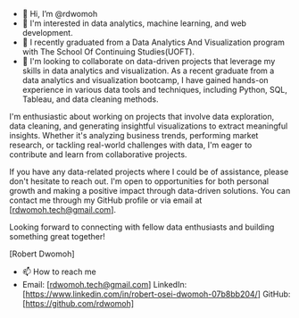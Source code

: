 - 👋 Hi, I’m @rdwomoh
- 👀 I'm interested in data analytics, machine learning, and web development.
- 🌱 I recently graduated from a Data Analytics And Visualization program with The School Of Continuing Studies(UOFT).
- 💞️ I'm looking to collaborate on data-driven projects that leverage my skills in data analytics and visualization. As a recent graduate from a data analytics and visualization bootcamp, I have gained hands-on experience in various data tools and techniques, including Python, SQL, Tableau, and data cleaning methods.

I'm enthusiastic about working on projects that involve data exploration, data cleaning, and generating insightful visualizations to extract meaningful insights. Whether it's analyzing business trends, performing market research, or tackling real-world challenges with data, I'm eager to contribute and learn from collaborative projects.

If you have any data-related projects where I could be of assistance, please don't hesitate to reach out. I'm open to opportunities for both personal growth and making a positive impact through data-driven solutions. You can contact me through my GitHub profile or via email at [rdwomoh.tech@gmail.com].

Looking forward to connecting with fellow data enthusiasts and building something great together!

[Robert Dwomoh]

- 📫 How to reach me
- Email: [rdwomoh.tech@gmail.com]
LinkedIn: [https://www.linkedin.com/in/robert-osei-dwomoh-07b8bb204/]
GitHub: [https://github.com/rdwomoh]

<!---
rdwomoh/rdwomoh is a ✨ special ✨ repository because its `README.md` (this file) appears on your GitHub profile.
You can click the Preview link to take a look at your changes.
--->
